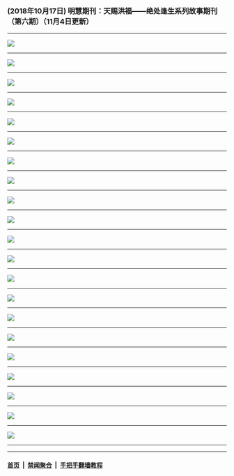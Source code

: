 ### (2018年10月17日) 明慧期刊：天赐洪福——绝处逢生系列故事期刊（第六期）（11月4日更新）

---

<img src="http://qikan.minghui.org/mhqkpage/qikanimage/2018/10/17/tchf-06-2in1-read-online1.png"/><hr/>
<img src="http://qikan.minghui.org/mhqkpage/qikanimage/2018/10/17/tchf-06-2in1-read-online2.png"/><hr/>
<img src="http://qikan.minghui.org/mhqkpage/qikanimage/2018/10/17/tchf-06-2in1-read-online3.png"/><hr/>
<img src="http://qikan.minghui.org/mhqkpage/qikanimage/2018/10/17/tchf-06-2in1-read-online4.png"/><hr/>
<img src="http://qikan.minghui.org/mhqkpage/qikanimage/2018/10/17/tchf-06-2in1-read-online5.png"/><hr/>
<img src="http://qikan.minghui.org/mhqkpage/qikanimage/2018/10/17/tchf-06-2in1-read-online6.png"/><hr/>
<img src="http://qikan.minghui.org/mhqkpage/qikanimage/2018/10/17/tchf-06-2in1-read-online7.png"/><hr/>
<img src="http://qikan.minghui.org/mhqkpage/qikanimage/2018/10/17/tchf-06-2in1-read-online8.png"/><hr/>
<img src="http://qikan.minghui.org/mhqkpage/qikanimage/2018/10/17/tchf-06-2in1-read-online9.png"/><hr/>
<img src="http://qikan.minghui.org/mhqkpage/qikanimage/2018/10/17/tchf-06-2in1-read-online10.png"/><hr/>
<img src="http://qikan.minghui.org/mhqkpage/qikanimage/2018/10/17/tchf-06-2in1-read-online11.png"/><hr/>
<img src="http://qikan.minghui.org/mhqkpage/qikanimage/2018/10/17/tchf-06-2in1-read-online12.png"/><hr/>
<img src="http://qikan.minghui.org/mhqkpage/qikanimage/2018/10/17/tchf-06-2in1-read-online13.png"/><hr/>
<img src="http://qikan.minghui.org/mhqkpage/qikanimage/2018/10/17/tchf-06-2in1-read-online14.png"/><hr/>
<img src="http://qikan.minghui.org/mhqkpage/qikanimage/2018/10/17/tchf-06-2in1-read-online15.png"/><hr/>
<img src="http://qikan.minghui.org/mhqkpage/qikanimage/2018/10/17/tchf-06-2in1-read-online16.png"/><hr/>
<img src="http://qikan.minghui.org/mhqkpage/qikanimage/2018/10/17/tchf-06-2in1-read-online17.png"/><hr/>
<img src="http://qikan.minghui.org/mhqkpage/qikanimage/2018/10/17/tchf-06-2in1-read-online18.png"/><hr/>
<img src="http://qikan.minghui.org/mhqkpage/qikanimage/2018/10/17/tchf-06-2in1-read-online19.png"/><hr/>
<img src="http://qikan.minghui.org/mhqkpage/qikanimage/2018/10/17/tchf-06-2in1-read-online20.png"/><hr/>
<img src="http://qikan.minghui.org/mhqkpage/qikanimage/2018/10/17/tchf-06-2in1-read-online21.png"/><hr/>


---

#### [首页](../../../..) &nbsp;|&nbsp; [禁闻聚合](https://github.com/gfw-breaker/banned-news) &nbsp;|&nbsp; [手把手翻墙教程](https://github.com/gfw-breaker/guides) 